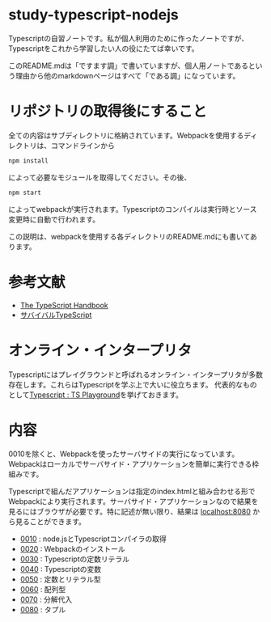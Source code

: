 # study-typescript-nodejs
Typescriptの自習ノートです。私が個人利用のために作ったノートですが、Typescriptをこれから学習したい人の役にたてば幸いです。

このREADME.mdは「ですます調」で書いていますが、個人用ノートであるという理由から他のmarkdownページはすべて「である調」になっています。

# リポジトリの取得後にすること

全ての内容はサブディレクトリに格納されています。Webpackを使用するディレクトリは、コマンドラインから

```sh
npm install
```
によって必要なモジュールを取得してください。その後、

```sh
npm start
```
によってwebpackが実行されます。Typescriptのコンパイルは実行時とソース変更時に自動で行われます。

この説明は、webpackを使用する各ディレクトリのREADME.mdにも書いてあります。
# 参考文献
- [The TypeScript Handbook](https://www.typescriptlang.org/docs/handbook/intro.html)
- [サバイバルTypeScript](https://typescriptbook.jp/)

# オンライン・インタープリタ
Typescriptにはプレイグラウンドと呼ばれるオンライン・インタープリタが多数存在します。これらはTypescriptを学ぶ上で大いに役立ちます。
代表的なものとして[Typescript : TS Playground](https://www.typescriptlang.org/play/?#code/DYUwLgBA9hC8EG8BQFUEMBcEBEAzKU2ANCqgEZYCMATCahAMZbZloBO2SAvgNxKiQGfARAAmfABQJGRMRC5xEETDlYAvYhAoRKABkryAlHwZQAdgGcooAHTAoAcwkNjSU5esg7jiaONA)を挙げておきます。
# 内容

0010を除くと、Webpackを使ったサーバサイドの実行になっています。Webpackはローカルでサーバサイド・アプリケーションを簡単に実行できる枠組みです。

Typescriptで組んだアプリケーションは指定のindex.htmlと組み合わせる形でWebpackにより実行されます。サーバサイド・アプリケーションなので結果を見るにはブラウザが必要です。特に記述が無い限り、結果は [localhost:8080](http://localhost:8080) から見ることができます。

- [0010](0010_install_nodejs/README.md) : node.jsとTypescriptコンパイラの取得
- [0020](0020_install_webpack/README.md) : Webpackのインストール
- [0030](0030_literal/README.md) : Typescriptの定数リテラル
- [0040](0040_variable/README.md) : Typescriptの変数
- [0050](0050_const_literal/README.md) : 定数とリテラル型
- [0060](0060_array/README.md) : 配列型
- [0070](0070_destructuring_assignment/) : 分解代入
- [0080](0080_tupple/README.md) : タプル

